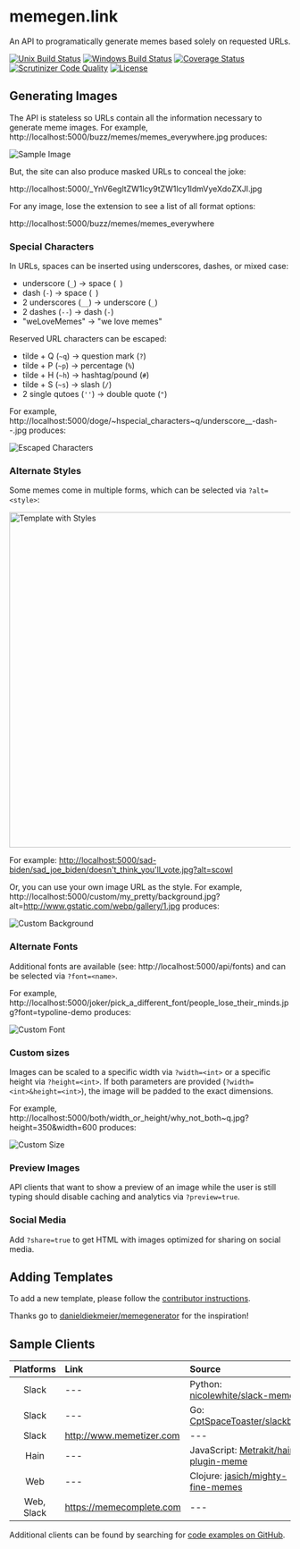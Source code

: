 # memegen.link

An API to programatically generate memes based solely on requested URLs.

[![Unix Build Status](http://img.shields.io/travis/jacebrowning/memegen-flask/main.svg?label=unix)](https://travis-ci.org/jacebrowning/memegen-flask)
[![Windows Build Status](https://img.shields.io/appveyor/ci/jacebrowning/memegen-flask/main.svg?label=windows)](https://ci.appveyor.com/project/jacebrowning/memegen-flask)
[![Coverage Status](http://img.shields.io/coveralls/jacebrowning/memegen-flask/main.svg)](https://coveralls.io/r/jacebrowning/memegen-flask)
[![Scrutinizer Code Quality](http://img.shields.io/scrutinizer/g/jacebrowning/memegen-flask.svg)](https://scrutinizer-ci.com/g/jacebrowning/memegen-flask/?branch=main) <!--content-->
[![License](https://img.shields.io/badge/license-mit-blue)](https://github.com/jacebrowning/memegen-flask/blob/main/LICENSE.md)

## Generating Images

The API is stateless so URLs contain all the information necessary to generate meme images. For example, http://localhost:5000/buzz/memes/memes_everywhere.jpg produces:

![Sample Image](docs/sample.jpg)

But, the site can also produce masked URLs to conceal the joke:

http://localhost:5000/_YnV6egltZW1lcy9tZW1lcy1ldmVyeXdoZXJl.jpg

For any image, lose the extension to see a list of all format options:

http://localhost:5000/buzz/memes/memes_everywhere

### Special Characters

In URLs, spaces can be inserted using underscores, dashes, or mixed case:

* underscore (`_`) → space (` `)
* dash (`-`) → space (` `)
* 2 underscores (`__`) → underscore (`_`)
* 2 dashes (`--`) → dash (`-`)
* "weLoveMemes" → "we love memes"

Reserved URL characters can be escaped:

* tilde + Q (`~q`) → question mark (`?`)
* tilde + P (`~p`) → percentage (`%`)
* tilde + H (`~h`) → hashtag/pound (`#`)
* tilde + S (`~s`) → slash (`/`)
* 2 single qutoes (`''`) → double quote (`"`)

For example, http://localhost:5000/doge/~hspecial_characters~q/underscore__-dash--.jpg produces:

![Escaped Characters](docs/escaped.jpg)

### Alternate Styles

Some memes come in multiple forms, which can be selected via `?alt=<style>`:

<img src="docs/styles.png" alt="Template with Styles" style="width: 600px;"/>

For example: [http://localhost:5000/sad-biden/sad_joe_biden/doesn't_think_you'll_vote.jpg?alt=scowl](http://localhost:5000/sad-biden/sad_joe_biden/doesn't_think_you'll_vote.jpg?alt=scowl)

Or, you can use your own image URL as the style. For example, http://localhost:5000/custom/my_pretty/background.jpg?alt=http://www.gstatic.com/webp/gallery/1.jpg produces:

![Custom Background](docs/custom.jpg)

### Alternate Fonts

Additional fonts are available (see: http://localhost:5000/api/fonts) and can be selected via `?font=<name>`.

For example, http://localhost:5000/joker/pick_a_different_font/people_lose_their_minds.jpg?font=typoline-demo produces:

![Custom Font](docs/font.jpg)

### Custom sizes

Images can be scaled to a specific width via `?width=<int>` or a specific height via `?height=<int>`. If both parameters are provided (`?width=<int>&height=<int>`), the image will be padded to the exact dimensions.

For example, http://localhost:5000/both/width_or_height/why_not_both~q.jpg?height=350&width=600 produces:

![Custom Size](docs/size.jpg)

### Preview Images

API clients that want to show a preview of an image while the user is still typing should disable caching and analytics via `?preview=true`.

### Social Media

Add `?share=true` to get HTML with images optimized for sharing on social media.

## Adding Templates

To add a new template, please follow the [contributor instructions](CONTRIBUTING.md).

Thanks go to [danieldiekmeier/memegenerator](https://github.com/danieldiekmeier/memegenerator) for the inspiration!

## Sample Clients

| Platforms | Link | Source |
| :-: | :-- | :-- |
| Slack | --- | Python: [nicolewhite/slack-meme](https://github.com/nicolewhite/slack-meme) | --- |
| Slack | --- | Go: [CptSpaceToaster/slackbot](https://github.com/CptSpaceToaster/slackbot) | --- |
| Slack | http://www.memetizer.com | --- |
| Hain | --- | JavaScript: [Metrakit/hain-plugin-meme](https://github.com/Metrakit/hain-plugin-meme) |
| Web | ---| Clojure: [jasich/mighty-fine-memes](https://github.com/jasich/mighty-fine-memes) |
| Web, Slack | https://memecomplete.com | --- |

Additional clients can be found by searching for [code examples on GitHub](https://github.com/search?o=desc&q=%22memegen.link%22+&ref=searchresults&s=indexed&type=Code&utf8=%E2%9C%93).
